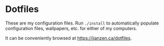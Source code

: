 # Dotfiles

These are my configuration files. Run `./install` to automatically populate
configuration files, wallpapers, etc. for either of my computers.

It can be conveniently browsed at <https://jjanzen.ca/dotfiles>.
